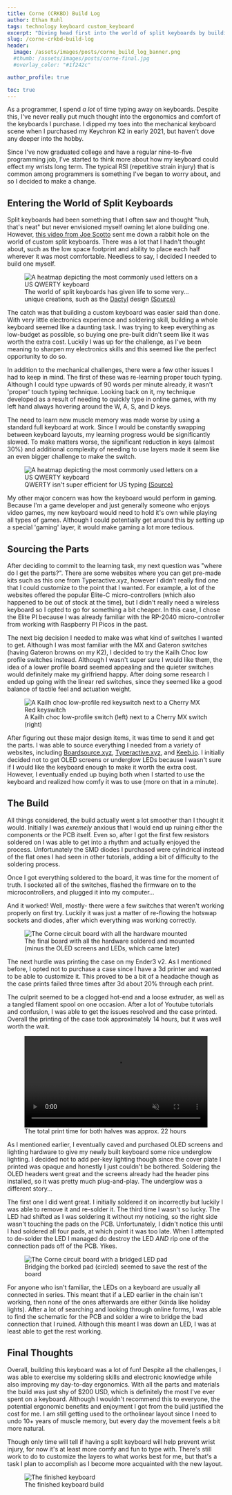 ```yaml
---
title: Corne (CRKBD) Build Log
author: Ethan Ruhl
tags: technology keyboard custom_keyboard
excerpt: "Diving head first into the world of split keyboards by building a Corne CRKBD keyboard"
slug: /corne-crkbd-build-log
header:
  image: /assets/images/posts/corne_build_log_banner.png
  #thumb: /assets/images/posts/corne-final.jpg
  #overlay_color: "#1f242c"

author_profile: true

toc: true
---
```

   
  
As a programmer, I spend *a lot* of time typing away on keyboards. Despite this, I've never really put much thought into the ergonomics and comfort of the keyboards I purchase. I dipped my toes into the mechanical keyboard scene when I purchased my Keychron K2 in early 2021, but haven't dove any deeper into the hobby.

Since I've now graduated college and have a regular nine-to-five programming job, I've started to think more about how my keyboard could effect my wrists long term. The typical RSI (repetitive strain injury) that is common among programmers is something I've began to worry about, and so I decided to make a change.

## Entering the World of Split Keyboards

Split keyboards had been something that I often saw and thought "huh, that's neat" but never envisioned myself owning let alone building one. However, [this video from Joe Scotto](https://www.youtube.com/watch?v=FJgvi7WShxY) sent me down a rabbit hole on the world of custom split keyboards. There was a lot that I hadn't thought about, such as the low space footprint and ability to place each half wherever it was most comfortable. Needless to say, I decided I needed to build one myself.

<figure>
    <img src="/assets/images/posts/unique_keyboard.jpg" alt="A heatmap depicting the most commonly used letters on a US QWERTY keyboard" loading="lazy">
    <figcaption>The world of split keyboards has given life to some very... unique creations, such as the <a href="https://github.com/adereth/dactyl-keyboard">Dactyl</a> design <a href="https://www.geeetech.com/blog/2018/02/diy-3d-printed-ergonomic-keyboards-for-the-uncompromising-typist/">(Source)</a></figcaption>
</figure>

The catch was that building a custom keyboard was easier said than done. With very little electronics experience and soldering skill, building a whole keyboard seemed like a daunting task. I was trying to keep everything as low-budget as possible, so buying one pre-built didn't seem like it was worth the extra cost. Luckily I was up for the challenge, as I've been meaning to sharpen my electronics skills and this seemed like the perfect opportunity to do so.

In addition to the mechanical challenges, there were a few other issues I had to keep in mind. The first of these was re-learning proper touch typing. Although I could type upwards of 90 words per minute already, it wasn't 'proper' touch typing technique. Looking back on it, my technique developed as a result of needing to quickly type in online games, with my left hand always hovering around the W, A, S, and D keys.

The need to learn new muscle memory was made worse by using a standard full keyboard at work. Since I would be constantly swapping between keyboard layouts, my learning progress would be significantly slowed. To make matters worse, the significant reduction in keys (almost 30%) and additional complexity of needing to use layers made it seem like an even bigger challenge to make the switch.

<figure>
    <img src="/assets/images/posts/qwerty_heatmap_keybrio.png" alt="A heatmap depicting the most commonly used letters on a US QWERTY keyboard" loading="lazy">
    <figcaption>QWERTY isn't super efficient for US typing <a href="https://www.keybr.com/layouts">(Source)</a></figcaption>
</figure>

My other major concern was how the keyboard would perform in gaming. Because I'm a game developer and just generally someone who enjoys video games, my new keyboard would need to hold it's own while playing all types of games. Although I could potentially get around this by setting up a special 'gaming' layer, it would make gaming a lot more tedious.

## Sourcing the Parts

After deciding to commit to the learning task, my next question was "where do I get the parts?". There are some websites where you can get pre-made kits such as this one from Typeractive.xyz, however I didn't really find one that I could customize to the point that I wanted. For example, a lot of the websites offered the popular Elite-C micro-controllers (which also happened to be out of stock at the time), but I didn't really need a wireless keyboard so I opted to go for something a bit cheaper. In this case, I chose the Elite PI because I was already familiar with the RP-2040 micro-controller from working with Raspberry PI Picos in the past.

The next big decision I needed to make was what kind of switches I wanted to get. Although I was most familiar with the MX and Gateron switches (having Gateron browns on my K2), I decided to try the Kailh Choc low profile switches instead. Although I wasn't super sure I would like them, the idea of a lower profile board seemed appealing and the quieter switches would definitely make my girlfriend happy. After doing some research I ended up going with the linear red switches, since they seemed like a good balance of tactile feel and actuation weight.

<figure>
    <img src="/assets/images/posts/choc_vs_mx.png" alt="A Kailh choc low-profile red keyswitch next to a Cherry MX Red keyswitch" loading="lazy">
    <figcaption>A Kailh choc low-profile switch (left) next to a Cherry MX switch (right)</figcaption>
</figure>

After figuring out these major design items, it was time to send it and get the parts. I was able to source everything I needed from a variety of websites, including [Boardsource.xyz](https://www.boardsource.xyz/), [Typeractive.xyz](https://typeractive.xyz/), and [Keeb.io](https://keeb.io/). I initially decided not to get OLED screens or underglow LEDs  because I wasn't sure if I would like the keyboard enough to make it worth the extra cost. However, I eventually ended up buying both when I started to use the keyboard and realized how comfy it was to use (more on that in a minute).


## The Build

All things considered, the build actually went a lot smoother than I thought it would. Initially I was *exremely* anxious that I would end up ruining either the components or the PCB itself. Even so, after I got the first few resistors soldered on I was able to get into a rhythm and actually enjoyed the process. Unfortunately the SMD diodes I purchased were cylindrical instead of the flat ones I had seen in other tutorials, adding a bit of difficulty to the soldering process.

Once I got everything soldered to the board, it was time for the moment of truth. I socketed all of the switches, flashed the firmware on to the microcontrollers, and plugged it into my computer...

And it worked! Well, mostly- there were a few switches that weren't working properly on first try. Luckily it was just a matter of re-flowing the hotswap sockets and diodes, after which everything was working correctly.

<figure>
    <img src="/assets/images/posts/corne_hardware.png" alt="The Corne circuit board with all the hardware mounted" loading="lazy">
    <figcaption>The final board with all the hardware soldered and mounted (minus the OLED screens and LEDs, which came later)</figcaption>
</figure>

The next hurdle was printing the case on my Ender3 v2. As I mentioned before, I opted not to purchase a case since I have a 3d printer and wanted to be able to customize it. This proved to be a bit of a headache though as the case prints failed three times after  3d about 20% through each print.

The culprit seemed to be a clogged hot-end and a loose extruder, as well as a tangled filament spool on one occasion. After a lot of Youtube tutorials and confusion, I was able to get the issues resolved and the case printed. Overall the printing of the case took approximately 14 hours, but it was well worth the wait.

<figure>
    <video src="/assets/videos/corne_case_print.mp4" width="100%" autoplay muted loop alt="A timelapse of printing the keyboard case" loading="lazy"></video>
    <figcaption>The total print time for both halves was approx. 22 hours</figcaption>
</figure>

As I mentioned earlier, I eventually caved and purchased OLED screens and lighting hardware to give my newly built keyboard some nice underglow lighting. I decided not to add per-key lighting though since the cover plate I printed was opaque and honestly I just couldn't be bothered. Soldering the OLED headers went great and the screens already had the header pins installed, so it was pretty much plug-and-play. The underglow was a different story...

The first one I did went great. I initially soldered it on incorrectly but luckily I was able to remove it and re-solder it. The third time I wasn't so lucky. The LED had shifted as I was soldering it without my noticing, so the right side wasn't touching the pads on the PCB. Unfortunately, I didn't notice this until I had soldered all four pads, at which point it was too late. When I attempted to de-solder the LED I managed do destroy the LED *AND* rip one of the connection pads off of the PCB. Yikes.

<figure>
    <img src="/assets/images/posts/corne_bridged_pad.png" alt="The Corne circuit board with a bridged LED pad" loading="lazy">
    <figcaption>Bridging the borked pad (circled) seemed to save the rest of the board</figcaption>
</figure>

For anyone who isn't familiar, the LEDs on a keyboard are usually all connected in series. This meant that if a LED earlier in the chain isn't working, then none of the ones afterwards are either (kinda like holiday lights). After a lot of searching and looking through online forms, I was able to find the schematic for the PCB and solder a wire to bridge the bad connection that I ruined. Although this meant I was down an LED, I was at least able to get the rest working.

## Final Thoughts

Overall, building this keyboard was a lot of fun! Despite all the challenges, I was able to exercise my soldering skills and electronic knowledge while also improving my day-to-day ergonomics. With all the parts and materials the build was just shy of $200 USD, which is definitely the most I've ever spent on a keyboard. Although I wouldn't recommend this to everyone, the potential ergonomic benefits and enjoyment I got from the build justified the cost for me. I am still getting used to the ortholinear layout since I need to undo 10+ years of muscle memory, but every day the movement feels a bit more natural.

Though only time will tell if having a split keyboard will help prevent wrist injury, for now it's at least more comfy and fun to type with. There's still work to do to customize the layers to what works best for me, but that's a task I plan to accomplish as I become more acquainted with the new layout.

<figure>
    <img src="/assets/images/posts/corne-final.jpg" alt="The finished keyboard" loading="lazy">
    <figcaption>The finished keyboard build</figcaption>
</figure>